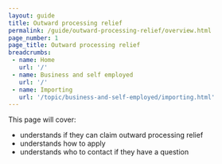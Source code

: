 ```yaml
---
layout: guide
title: Outward processing relief
permalink: /guide/outward-processing-relief/overview.html
page_number: 1
page_title: Outward processing relief
breadcrumbs:
 - name: Home
   url: '/'
 - name: Business and self employed
   url: '/'
 - name: Importing
   url: '/topic/business-and-self-employed/importing.html'   
---
```




This page will cover:

- understands if they can claim outward processing relief
- understands how to apply
- understands who to contact if they have a question
